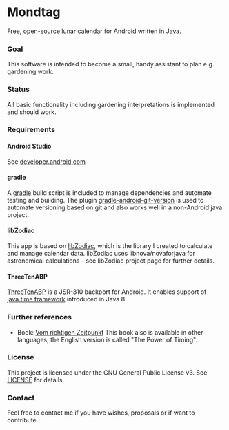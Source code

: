 # Mondtag
Free, open-source lunar calendar for Android written in Java.

### Goal
This software is intended to become a small, handy assistant to plan e.g. gardening work.

### Status
All basic functionality including gardening interpretations is implemented and should work.

### Requirements

#### Android Studio
See [developer.android.com](https://developer.android.com/studio/index.html)

#### gradle
A [gradle](https://gradle.org) build script is included to manage dependencies and automate testing and building. The plugin [gradle-android-git-version](https://github.com/gladed/gradle-android-git-version) is used to automate versioning based on git and also works well in a non-Android java project.

#### libZodiac
This app is based on [libZodiac](https://github.com/kahles/libZodiac), which is the library I created to calculate and manage calendar data.
libZodiac uses libnova/novaforjava for astronomical calculations - see libZodiac project page for further details.

#### ThreeTenABP
[ThreeTenABP](https://github.com/JakeWharton/ThreeTenABP) is a JSR-310 backport for Android. It enables support of [java.time framework](https://docs.oracle.com/javase/8/docs/api/java/time/package-summary.html) introduced in Java 8.

### Further references
- Book: [Vom richtigen Zeitpunkt](http://www.paungger-poppe.com/index.php/de/publikationen/unsere-buecher/vom-richtigen-zeitpunkt) This book also is available in other languages, the English version is called "The Power of Timing".

### License
This project is licensed under the GNU General Public License v3. See [LICENSE](LICENSE) for details.

### Contact
Feel free to contact me if you have wishes, proposals or if want to contribute.
